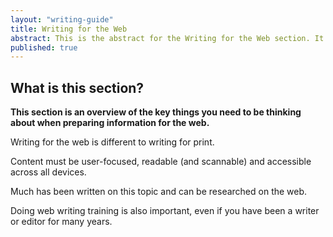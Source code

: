 ```yaml
---
layout: "writing-guide"
title: Writing for the Web
abstract: This is the abstract for the Writing for the Web section. It is used to populate a blurb on the content guide homepage.
published: true
---
```

## What is this section?

**This section is an overview of the key things you need to be thinking about when preparing information for the web.**

Writing for the web is different to writing for print. 

Content must be user-focused, readable (and scannable) and accessible across all devices. 

Much has been written on this topic and can be researched on the web. 

Doing web writing training is also important, even if you have been a writer or editor for many years.
